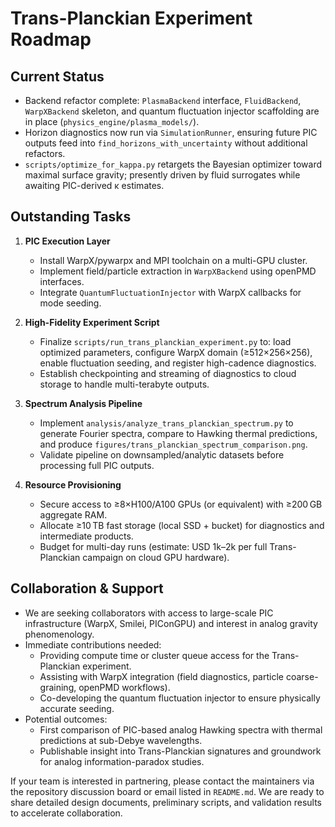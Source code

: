# Trans-Planckian Experiment Roadmap

## Current Status

- Backend refactor complete: `PlasmaBackend` interface, `FluidBackend`, `WarpXBackend` skeleton, and quantum fluctuation injector scaffolding are in place (`physics_engine/plasma_models/`).
- Horizon diagnostics now run via `SimulationRunner`, ensuring future PIC outputs feed into `find_horizons_with_uncertainty` without additional refactors.
- `scripts/optimize_for_kappa.py` retargets the Bayesian optimizer toward maximal surface gravity; presently driven by fluid surrogates while awaiting PIC-derived κ estimates.

## Outstanding Tasks

1. **PIC Execution Layer**
   - Install WarpX/pywarpx and MPI toolchain on a multi-GPU cluster.
   - Implement field/particle extraction in `WarpXBackend` using openPMD interfaces.
   - Integrate `QuantumFluctuationInjector` with WarpX callbacks for mode seeding.

2. **High-Fidelity Experiment Script**
   - Finalize `scripts/run_trans_planckian_experiment.py` to: load optimized parameters, configure WarpX domain (≥512×256×256), enable fluctuation seeding, and register high-cadence diagnostics.
   - Establish checkpointing and streaming of diagnostics to cloud storage to handle multi-terabyte outputs.

3. **Spectrum Analysis Pipeline**
   - Implement `analysis/analyze_trans_planckian_spectrum.py` to generate Fourier spectra, compare to Hawking thermal predictions, and produce `figures/trans_planckian_spectrum_comparison.png`.
   - Validate pipeline on downsampled/analytic datasets before processing full PIC outputs.

4. **Resource Provisioning**
   - Secure access to ≥8×H100/A100 GPUs (or equivalent) with ≥200 GB aggregate RAM.
   - Allocate ≥10 TB fast storage (local SSD + bucket) for diagnostics and intermediate products.
   - Budget for multi-day runs (estimate: USD 1k–2k per full Trans-Planckian campaign on cloud GPU hardware).

## Collaboration & Support

- We are seeking collaborators with access to large-scale PIC infrastructure (WarpX, Smilei, PIConGPU) and interest in analog gravity phenomenology.
- Immediate contributions needed:
  - Providing compute time or cluster queue access for the Trans-Planckian experiment.
  - Assisting with WarpX integration (field diagnostics, particle coarse-graining, openPMD workflows).
  - Co-developing the quantum fluctuation injector to ensure physically accurate seeding.
- Potential outcomes:
  - First comparison of PIC-based analog Hawking spectra with thermal predictions at sub-Debye wavelengths.
  - Publishable insight into Trans-Planckian signatures and groundwork for analog information-paradox studies.

If your team is interested in partnering, please contact the maintainers via the repository discussion board or email listed in `README.md`. We are ready to share detailed design documents, preliminary scripts, and validation results to accelerate collaboration.


